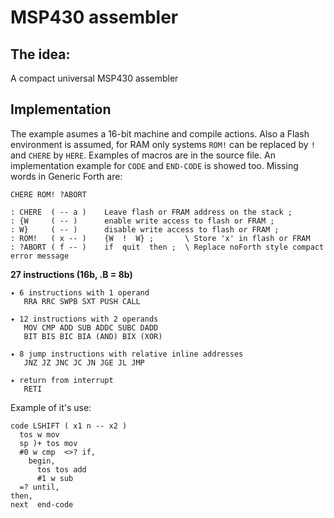 # MSP430 assembler

## The idea:
A compact universal MSP430 assembler

## Implementation
The example asumes a 16-bit machine and compile actions.
Also a Flash environment is assumed, for RAM only systems `ROM!` can be replaced by `!` and `CHERE` by `HERE`.
Examples of macros are in the source file. An implementation example for `CODE` and `END-CODE` is showed too.
Missing words in Generic Forth are:  
```
CHERE ROM! ?ABORT

: CHERE  ( -- a )    Leave flash or FRAM address on the stack ; 
: {W     ( -- )      enable write access to flash or FRAM ;
: W}     ( -- )      disable write access to flash or FRAM ;
: ROM!   ( x -- )    {W  !  W} ;       \ Store 'x' in flash or FRAM
: ?ABORT ( f -- )    if  quit  then ;  \ Replace noForth style compact error message

``` 


**27 instructions (16b, .B = 8b)**
```
✦ 6 instructions with 1 operand
   RRA RRC SWPB SXT PUSH CALL
  
✦ 12 instructions with 2 operands
   MOV CMP ADD SUB ADDC SUBC DADD
   BIT BIS BIC BIA (AND) BIX (XOR)
  
✦ 8 jump instructions with relative inline addresses
   JNZ JZ JNC JC JN JGE JL JMP
  
✦ return from interrupt
   RETI
```

Example of it's use:
```
code LSHIFT ( x1 n -- x2 )
  tos w mov
  sp )+ tos mov
  #0 w cmp  <>? if, 
    begin, 
      tos tos add
      #1 w sub
  =? until,
then, 
next  end-code
```
